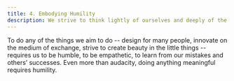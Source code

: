 ```yaml
---
title: 4. Embodying Humility
description: We strive to think lightly of ourselves and deeply of the world.
---
```


To do any of the things we aim to do -- design for many people, innovate on the medium of exchange, strive to create beauty in the little things -- requires us to be humble, to be empathetic, to learn from our mistakes and others’ successes.  Even more than audacity, doing anything meaningful requires humility.

